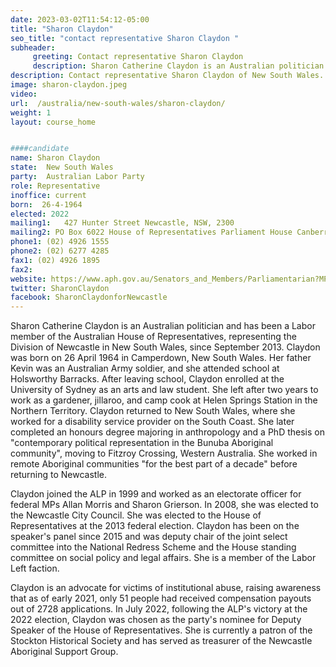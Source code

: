 ```yaml
---
date: 2023-03-02T11:54:12-05:00
title: "Sharon Claydon"
seo_title: "contact representative Sharon Claydon "
subheader:
     greeting: Contact representative Sharon Claydon
     description: Sharon Catherine Claydon is an Australian politician and has been a Labor member of the Australian House of Representatives, representing the Division of Newcastle in New South Wales, since September 2013.
description: Contact representative Sharon Claydon of New South Wales. Contact information for Sharon Claydon includes email address, phone number, and mailing address.
image: sharon-claydon.jpeg
video:
url:  /australia/new-south-wales/sharon-claydon/
weight: 1
layout: course_home


####candidate
name: Sharon Claydon
state:	New South Wales
party:	Australian Labor Party
role: Representative
inoffice: current
born:  26-4-1964
elected: 2022
mailing1:	427 Hunter Street Newcastle, NSW, 2300
mailing2: PO Box 6022 House of Representatives Parliament House Canberra ACT 2600
phone1: (02) 4926 1555
phone2: (02) 6277 4285
fax1: (02) 4926 1895
fax2:
website: https://www.aph.gov.au/Senators_and_Members/Parliamentarian?MPID=248181
twitter: SharonClaydon
facebook: SharonClaydonforNewcastle
---
```


Sharon Catherine Claydon is an Australian politician and has been a Labor member of the Australian House of Representatives, representing the Division of Newcastle in New South Wales, since September 2013. Claydon was born on 26 April 1964 in Camperdown, New South Wales. Her father Kevin was an Australian Army soldier, and she attended school at Holsworthy Barracks. After leaving school, Claydon enrolled at the University of Sydney as an arts and law student. She left after two years to work as a gardener, jillaroo, and camp cook at Helen Springs Station in the Northern Territory. Claydon returned to New South Wales, where she worked for a disability service provider on the South Coast. She later completed an honours degree majoring in anthropology and a PhD thesis on "contemporary political representation in the Bunuba Aboriginal community", moving to Fitzroy Crossing, Western Australia. She worked in remote Aboriginal communities "for the best part of a decade" before returning to Newcastle.

Claydon joined the ALP in 1999 and worked as an electorate officer for federal MPs Allan Morris and Sharon Grierson. In 2008, she was elected to the Newcastle City Council. She was elected to the House of Representatives at the 2013 federal election. Claydon has been on the speaker's panel since 2015 and was deputy chair of the joint select committee into the National Redress Scheme and the House standing committee on social policy and legal affairs. She is a member of the Labor Left faction.

Claydon is an advocate for victims of institutional abuse, raising awareness that as of early 2021, only 51 people had received compensation payouts out of 2728 applications. In July 2022, following the ALP's victory at the 2022 election, Claydon was chosen as the party's nominee for Deputy Speaker of the House of Representatives. She is currently a patron of the Stockton Historical Society and has served as treasurer of the Newcastle Aboriginal Support Group.